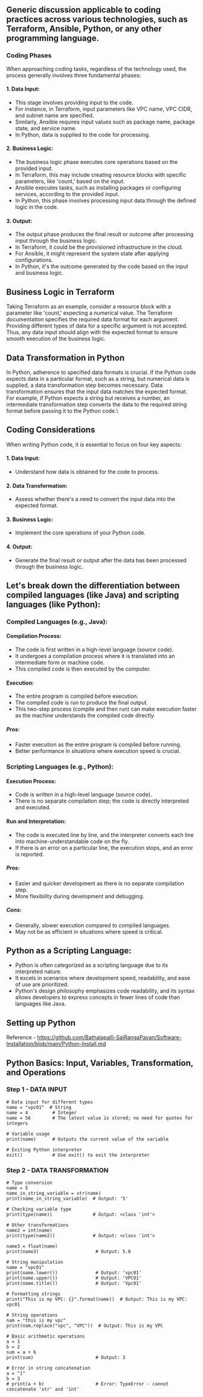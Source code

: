 ## Generic discussion applicable to coding practices across various technologies, such as Terraform, Ansible, Python, or any other programming language.

### Coding Phases
When approaching coding tasks, regardless of the technology used, the process generally involves three fundamental phases:

#### 1. Data Input:
- This stage involves providing input to the code.
- For instance, in Terraform, input parameters like VPC name, VPC CIDR, and subnet name are specified.
- Similarly, Ansible requires input values such as package name, package state, and service name.
- In Python, data is supplied to the code for processing.

#### 2. Business Logic:
- The business logic phase executes core operations based on the provided input.
- In Terraform, this may include creating resource blocks with specific parameters, like 'count,' based on the input.
- Ansible executes tasks, such as installing packages or configuring services, according to the provided input.
- In Python, this phase involves processing input data through the defined logic in the code.

#### 3. Output:
- The output phase produces the final result or outcome after processing input through the business logic.
- In Terraform, it could be the provisioned infrastructure in the cloud.
- For Ansible, it might represent the system state after applying configurations.
- In Python, it's the outcome generated by the code based on the input and business logic.

## Business Logic in Terraform
Taking Terraform as an example, consider a resource block with a parameter like 'count,' expecting a numerical value. The Terraform documentation specifies the required data format for each argument. Providing different types of data for a specific argument is not accepted. Thus, any data input should align with the expected format to ensure smooth execution of the business logic.

## Data Transformation in Python
In Python, adherence to specified data formats is crucial. If the Python code expects data in a particular format, such as a string, but numerical data is supplied, a data transformation step becomes necessary. Data transformation ensures that the input data matches the expected format. For example, if Python expects a string but receives a number, an intermediate transformation step converts the data to the required string format before passing it to the Python code.\
## Coding Considerations
When writing Python code, it is essential to focus on four key aspects:
#### 1. Data Input:
- Understand how data is obtained for the code to process.
#### 2. Data Transformation:
- Assess whether there's a need to convert the input data into the expected format.
#### 3. Business Logic:
- Implement the core operations of your Python code.
#### 4. Output:
- Generate the final result or output after the data has been processed through the business logic.

## Let's break down the differentiation between compiled languages (like Java) and scripting languages (like Python):

### Compiled Languages (e.g., Java):

#### Compilation Process:
- The code is first written in a high-level language (source code).
- It undergoes a compilation process where it is translated into an intermediate form or machine code.
- This compiled code is then executed by the computer.

#### Execution:
- The entire program is compiled before execution.
- The compiled code is run to produce the final output.
- This two-step process (compile and then run) can make execution faster as the machine understands the compiled code directly.

##### Pros:
- Faster execution as the entire program is compiled before running.
- Better performance in situations where execution speed is crucial.

### Scripting Languages (e.g., Python):

#### Execution Process:
- Code is written in a high-level language (source code).
- There is no separate compilation step; the code is directly interpreted and executed.

#### Run and Interpretation:
- The code is executed line by line, and the interpreter converts each line into machine-understandable code on the fly.
- If there is an error on a particular line, the execution stops, and an error is reported.

##### Pros:
- Easier and quicker development as there is no separate compilation step.
- More flexibility during development and debugging.

##### Cons:
- Generally, slower execution compared to compiled languages.
- May not be as efficient in situations where speed is critical.

## Python as a Scripting Language:

- Python is often categorized as a scripting language due to its interpreted nature.
- It excels in scenarios where development speed, readability, and ease of use are prioritized.
- Python's design philosophy emphasizes code readability, and its syntax allows developers to express concepts in fewer lines of code than languages like Java.


## Setting up Python

Reference - https://github.com/Bathalapalli-SaiRangaPavan/Software-Installation/blob/main/Python-Install.md

## Python Basics: Input, Variables, Transformation, and Operations

### Step 1 - DATA INPUT

```
# Data input for different types
name = "vpc01"  # String
name = 4         # Integer
name = 56        # The latest value is stored; no need for quotes for integers

# Variable usage
print(name)      # Outputs the current value of the variable

# Exiting Python interpreter
exit()           # Use exit() to exit the interpreter
```


### Step 2 - DATA TRANSFORMATION

```
# Type conversion
name = 5
name_in_string_variable = str(name)
print(name_in_string_variable)  # Output: '5'

# Checking variable type
print(type(name))               # Output: <class 'int'>

# Other transformations
name2 = int(name)
print(type(name2))              # Output: <class 'int'>

name3 = float(name)
print(name3)                     # Output: 5.0

# String manipulation
name = "vpc01"
print(name.lower())              # Output: 'vpc01'
print(name.upper())              # Output: 'VPC01'
print(name.title())              # Output: 'Vpc01'

# Formatting strings
print("This is my VPC: {}".format(name))  # Output: This is my VPC: vpc01

# String operations
nam = "this is my vpc"
print(nam.replace("vpc", "VPC"))  # Output: This is my VPC

# Basic arithmetic operations
a = 1
b = 2
sum = a + b
print(sum)                       # Output: 3

# Error in string concatenation
a = "1"
b = 3
# print(a + b)                   # Error: TypeError - cannot concatenate 'str' and 'int'
```

